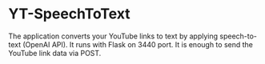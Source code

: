 # YT-SpeechToText
The application converts your YouTube links to text by applying speech-to-text (OpenAI API).
It runs with Flask on 3440 port. It is enough to send the YouTube link data via POST.


